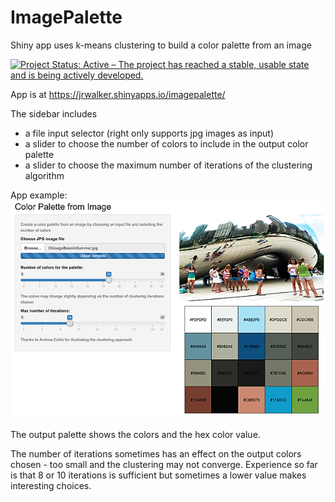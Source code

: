 # ImagePalette
Shiny app uses k-means clustering to build a color palette from an image

[![Project Status: Active – The project has reached a stable, usable state and is being actively developed.](http://www.repostatus.org/badges/latest/active.svg)](http://www.repostatus.org/#active)


App is at https://jrwalker.shinyapps.io/imagepalette/

The sidebar includes 
 - a file input selector (right only supports jpg images as input)
 - a slider to choose the number of colors to include in the output color palette
 - a slider to choose the maximum number of iterations of the clustering algorithm
 
 App example:
 ![Sample palette from an image of Chicago in the summer](https://raw.githubusercontent.com/jrwalker-projects/ImagePalette/master/ImagePalette.bmp)
 
 The output palette shows the colors and the hex color value.
 
 The number of iterations sometimes has an effect on the output colors chosen - too small and the clustering may not converge. Experience so far is that 8 or 10 iterations is sufficient but sometimes a lower value makes interesting choices.
 
